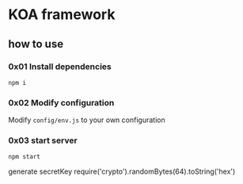 # KOA framework
## how to use
### 0x01 Install dependencies
`npm i
`
### 0x02 Modify configuration
Modify  `config/env.js` to your own configuration

### 0x03 start server
`npm start`

generate secretKey
require('crypto').randomBytes(64).toString('hex')